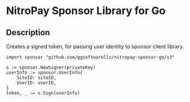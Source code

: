 # NitroPay Sponsor Library for Go

## Description

Creates a signed token, for passing user identity to sponsor client library.

```golang
import sponsor "github.com/ggsoftwarellc/nitropay-sponsor-go/v3"

s := sponsor.NewSigner(privateKey)
userInfo := sponsor.UserInfo{
    SiteID: siteID,
    UserID: userID,
}
token, _ := s.Sign(userInfo)
```
